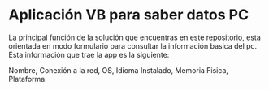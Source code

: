 # Aplicación VB para saber datos PC

La principal función de la solución que encuentras en este repositorio, esta orientada en modo formulario para consultar la información basica del pc. Esta información que trae la app es la siguiente:

Nombre,
Conexión a la red,
OS,
Idioma Instalado,
Memoria Fisica,
Plataforma.
